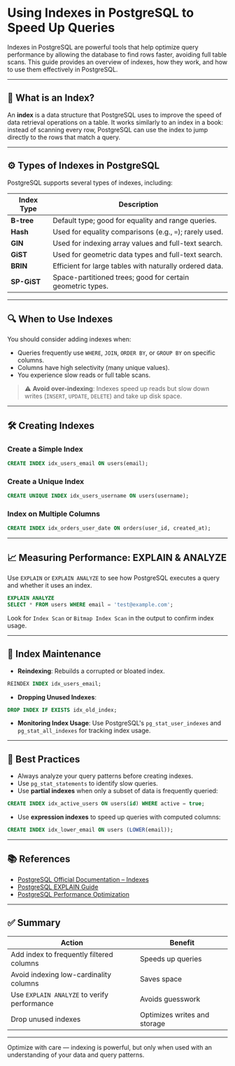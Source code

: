 # Using Indexes in PostgreSQL to Speed Up Queries

Indexes in PostgreSQL are powerful tools that help optimize query performance by allowing the database to find rows faster, avoiding full table scans. This guide provides an overview of indexes, how they work, and how to use them effectively in PostgreSQL.

---

## 📌 What is an Index?

An **index** is a data structure that PostgreSQL uses to improve the speed of data retrieval operations on a table. It works similarly to an index in a book: instead of scanning every row, PostgreSQL can use the index to jump directly to the rows that match a query.

---

## ⚙️ Types of Indexes in PostgreSQL

PostgreSQL supports several types of indexes, including:

| Index Type | Description |
|------------|-------------|
| **B-tree** | Default type; good for equality and range queries. |
| **Hash**   | Used for equality comparisons (e.g., `=`); rarely used. |
| **GIN**    | Used for indexing array values and full-text search. |
| **GiST**   | Used for geometric data types and full-text search. |
| **BRIN**   | Efficient for large tables with naturally ordered data. |
| **SP-GiST**| Space-partitioned trees; good for certain geometric types. |

---

## 🔍 When to Use Indexes

You should consider adding indexes when:

- Queries frequently use `WHERE`, `JOIN`, `ORDER BY`, or `GROUP BY` on specific columns.
- Columns have high selectivity (many unique values).
- You experience slow reads or full table scans.

> ⚠️ **Avoid over-indexing**: Indexes speed up reads but slow down writes (`INSERT`, `UPDATE`, `DELETE`) and take up disk space.

---

## 🛠️ Creating Indexes

### Create a Simple Index

```sql
CREATE INDEX idx_users_email ON users(email);
````

### Create a Unique Index

```sql
CREATE UNIQUE INDEX idx_users_username ON users(username);
```

### Index on Multiple Columns

```sql
CREATE INDEX idx_orders_user_date ON orders(user_id, created_at);
```

---

## 📈 Measuring Performance: EXPLAIN & ANALYZE

Use `EXPLAIN` or `EXPLAIN ANALYZE` to see how PostgreSQL executes a query and whether it uses an index.

```sql
EXPLAIN ANALYZE
SELECT * FROM users WHERE email = 'test@example.com';
```

Look for `Index Scan` or `Bitmap Index Scan` in the output to confirm index usage.

---

## 🧹 Index Maintenance

* **Reindexing**: Rebuilds a corrupted or bloated index.

```sql
REINDEX INDEX idx_users_email;
```

* **Dropping Unused Indexes**:

```sql
DROP INDEX IF EXISTS idx_old_index;
```

* **Monitoring Index Usage**:
  Use PostgreSQL's `pg_stat_user_indexes` and `pg_stat_all_indexes` for tracking index usage.

---

## 🧪 Best Practices

* Always analyze your query patterns before creating indexes.
* Use `pg_stat_statements` to identify slow queries.
* Use **partial indexes** when only a subset of data is frequently queried:

```sql
CREATE INDEX idx_active_users ON users(id) WHERE active = true;
```

* Use **expression indexes** to speed up queries with computed columns:

```sql
CREATE INDEX idx_lower_email ON users (LOWER(email));
```

---

## 📚 References

* [PostgreSQL Official Documentation – Indexes](https://www.postgresql.org/docs/current/indexes.html)
* [PostgreSQL EXPLAIN Guide](https://www.postgresql.org/docs/current/using-explain.html)
* [PostgreSQL Performance Optimization](https://www.postgresql.org/docs/current/performance-tips.html)

---

## ✅ Summary

| Action                                      | Benefit                      |
| ------------------------------------------- | ---------------------------- |
| Add index to frequently filtered columns    | Speeds up queries            |
| Avoid indexing low-cardinality columns      | Saves space                  |
| Use `EXPLAIN ANALYZE` to verify performance | Avoids guesswork             |
| Drop unused indexes                         | Optimizes writes and storage |

---

Optimize with care — indexing is powerful, but only when used with an understanding of your data and query patterns.

